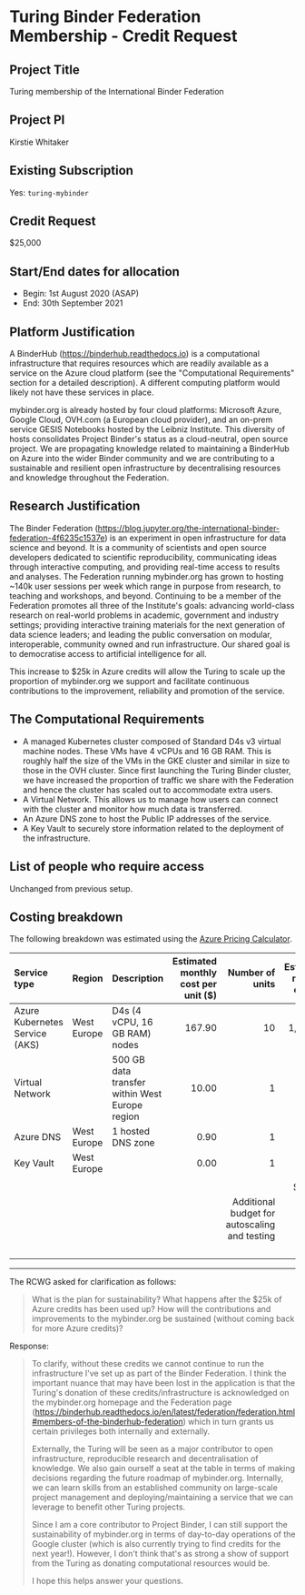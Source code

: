# Turing Binder Federation Membership - Credit Request

## Project Title

Turing membership of the International Binder Federation

## Project PI

Kirstie Whitaker

## Existing Subscription

Yes: `turing-mybinder`

## Credit Request

$25,000

## Start/End dates for allocation

- Begin: 1st August 2020 (ASAP)
- End: 30th September 2021

## Platform Justification

A BinderHub (https://binderhub.readthedocs.io) is a computational infrastructure that requires resources which are readily available as a service on the Azure cloud platform (see the "Computational Requirements" section for a detailed description). A different computing platform would likely not have these services in place.

mybinder.org is already hosted by four cloud platforms: Microsoft Azure, Google Cloud, OVH.com (a European cloud provider), and an on-prem service GESIS Notebooks hosted by the Leibniz Institute. This diversity of hosts consolidates Project Binder's status as a cloud-neutral, open source project. We are propagating knowledge related to maintaining a BinderHub on Azure into the wider Binder community and we are contributing to a sustainable and resilient open infrastructure by decentralising resources and knowledge throughout the Federation.

## Research Justification

The Binder Federation (https://blog.jupyter.org/the-international-binder-federation-4f6235c1537e) is an experiment in open infrastructure for data science and beyond. It is a community of scientists and open source developers dedicated to scientific reproducibility, communicating ideas through interactive computing, and providing real-time access to results and analyses. The Federation running mybinder.org has grown to hosting ~140k user sessions per week which range in purpose from research, to teaching and workshops, and beyond. Continuing to be a member of the Federation promotes all three of the Institute's goals: advancing world-class research on real-world problems in academic, government and industry settings; providing interactive training materials for the next generation of data science leaders; and leading the public conversation on modular, interoperable, community owned and run infrastructure. Our shared goal is to democratise access to artificial intelligence for all.

This increase to $25k in Azure credits will allow the Turing to scale up the proportion of mybinder.org we support and facilitate continuous contributions to the improvement, reliability and promotion of the service.

## The Computational Requirements

- A managed Kubernetes cluster composed of Standard D4s v3 virtual machine nodes. These VMs have 4 vCPUs and 16 GB RAM. This is roughly half the size of the VMs in the GKE cluster and similar in size to those in the OVH cluster. Since first launching the Turing Binder cluster, we have increased the proportion of traffic we share with the Federation and hence the cluster has scaled out to accommodate extra users.
- A Virtual Network. This allows us to manage how users can connect with the cluster and monitor how much data is transferred.
- An Azure DNS zone to host the Public IP addresses of the service.
- A Key Vault to securely store information related to the deployment of the infrastructure.

## List of people who require access

Unchanged from previous setup.

## Costing breakdown

The following breakdown was estimated using the [Azure Pricing Calculator](https://azure.microsoft.com/en-gb/pricing/calculator/).

| Service type | Region | Description | Estimated monthly cost per unit ($) | Number of units | Estimated monthly cost ($) | Estimated allocation cost ($) |
| :--- | :--- | :--- | ---: | ---: | ---: | ---: |
| Azure Kubernetes Service (AKS) | West Europe | D4s (4 vCPU, 16 GB RAM) nodes | 167.90 | 10 | 1,679.00 | 21,827.00 |
| Virtual Network | | 500 GB data transfer within West Europe region | 10.00 | 1 | 10.00 | 130.00 |
| Azure DNS | West Europe | 1 hosted DNS zone | 0.90 | 1 | 0.90 | 11.70 |
| Key Vault | West Europe | | 0.00 | 1 | 0.00 | 0.00 |
| | | | | | | |
| | | | | | Subtotal | 21,968.70 |
| | | | | Additional budget for autoscaling and testing | 13.8% | 3,031.30 |
| | | | | | **Total** | 25,000.00 |

---

The RCWG asked for clarification as follows:

> What is the plan for sustainability?
> What happens after the $25k of Azure credits has been used up?
> How will the contributions and improvements to the mybinder.org be sustained (without coming back for more Azure credits)?

Response:

> To clarify, without these credits we cannot continue to run the infrastructure I've set up as part of the Binder Federation.
> I think the important nuance that may have been lost in the application is that the Turing's donation of these credits/infrastructure is acknowledged on the mybinder.org homepage and the Federation page (https://binderhub.readthedocs.io/en/latest/federation/federation.html#members-of-the-binderhub-federation) which in turn grants us certain privileges both internally and externally.
>
> Externally, the Turing will be seen as a major contributor to open infrastructure, reproducible research and decentralisation of knowledge.
> We also gain ourself a seat at the table in terms of making decisions regarding the future roadmap of mybinder.org.
> Internally, we can learn skills from an established community on large-scale project management and deploying/maintaining a service that we can leverage to benefit other Turing projects.
>
> Since I am a core contributor to Project Binder, I can still support the sustainability of mybinder.org in terms of day-to-day operations of the Google cluster (which is also currently trying to find credits for the next year!).
> However, I don't think that's as strong a show of support from the Turing as donating computational resources would be.
>
> I hope this helps answer your questions.
